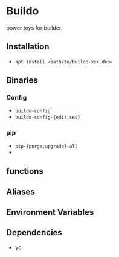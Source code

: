 # Buildo

power toys for builder.

## Installation
- `apt install <path/to/buildo-xxx.deb>`

## Binaries
### Config
- `buildo-config`
- `buildo-config-{edit,set}`

### pip
- `pip-{purge,upgrade}-all`
- 
## functions

## Aliases

## Environment Variables

## Dependencies
- yq
